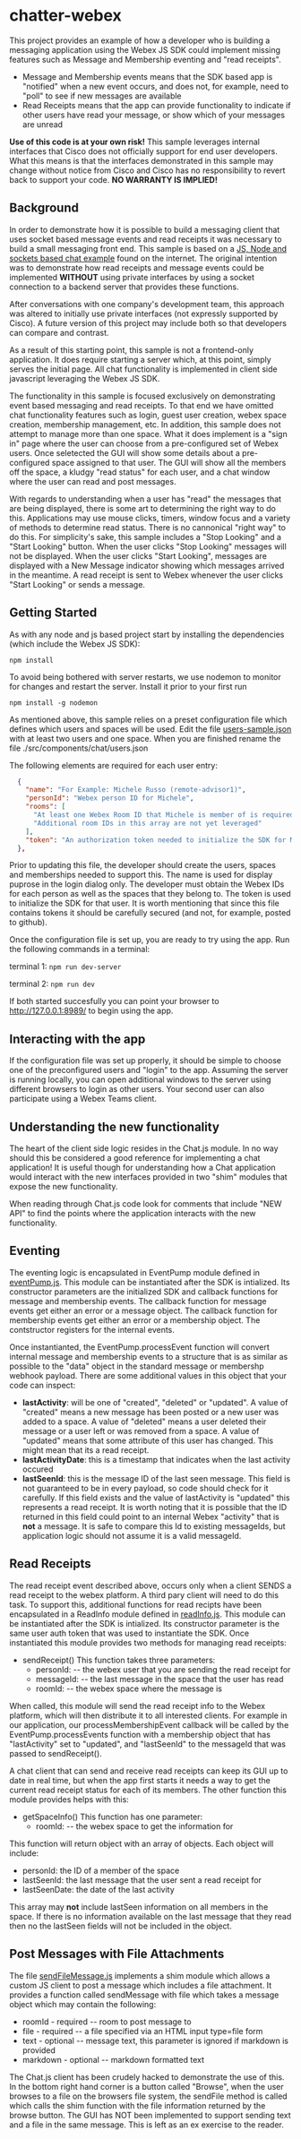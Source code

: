 # chatter-webex

This project provides an example of how a developer who is building a messaging application using the Webex JS SDK could implement missing features such as Message and Membership eventing and "read receipts". 
* Message and Membership events means that the SDK based app is "notified" when a new event occurs, and does not, for example, need to "poll" to see if new messages are available
* Read Receipts means that the app can provide functionality to indicate if other users have read your message, or show which of your messages are unread

**Use of this code is at your own risk!**  This sample leverages internal interfaces that Cisco does not officially support for end user developers.  What this means is that the interfaces demonstrated in this sample may change without notice from Cisco and Cisco has no responsibility to revert back to support your code.  **NO WARRANTY IS IMPLIED!**


## Background

In order to demonstrate how it is possible to build a messaging client that uses socket based message events and read receipts it was necessary to build a small messaging front end.   This sample is based on a [JS, Node and sockets based chat example](https://quantizd.com/build-chat-app-with-express-react-socket-io/) found on the internet.   The original intention was to demonstrate how read receipts and message events could be implemented **WITHOUT** using private interfaces by using a socket connection to a backend server that provides these functions.

After conversations with one company's development team, this approach was altered to initially use private interfaces (not expressly supported by Cisco).   A future version of this project may include both so that developers can compare and contrast.

As a result of this starting point, this sample is not a frontend-only application.  It does require starting a server which, at this point, simply serves the initial page.  All chat functionality is implemented in client side javascript leveraging the Webex JS SDK.

The functionality in this sample is focused exclusively on demonstrating event based messaging and read receipts.  To that end we have omitted chat functionality features such as login, guest user creation, webex space creation, membership management, etc.   In addition, this sample does not attempt to manage more than one space.   What it does implement is a "sign in" page where the user can choose from a pre-configured set of Webex users. Once seletected the GUI will show some details about a pre-configured space assigned to that user.  The GUI will show all the members off the space, a kludgy "read status" for each user, and a chat window where the user can read and post messages.

With regards to understanding when a user has "read" the messages that are being displayed, there is some art to determining the right way to do this.  Applications may use mouse clicks, timers, window focus and a variety of methods to determine read status.  There is no cannonical "right way" to do this.  For simplicity's sake, this sample includes a "Stop Looking" and a "Start Looking" button.  When the user clicks "Stop Looking" messages will not be displayed.  When the user clicks "Start Looking", messages are displayed with a New Message indicator showing which messages arrived in the meantime.  A read receipt is sent to Webex whenever the user clicks "Start Looking" or sends a message.

## Getting Started

As with any node and js based project start by installing the dependencies (which include the Webex JS SDK):

`npm install`

To avoid being bothered with server restarts, we use nodemon to monitor for changes and restart the server.  Install it prior to your first run

`npm install -g nodemon`

As mentioned above, this sample relies on a preset configuration file which defines which users and spaces will be used.  Edit the file [users-sample.json](.src/components/chat/users-sample.json) with at least two users and one space.  When you are finished rename the file ./src/components/chat/users.json

The following elements are required for each user entry:
```json
  {
    "name": "For Example: Michele Russo (remote-advisor1)", 
    "personId": "Webex person ID for Michele",
    "rooms": [
      "At least one Webex Room ID that Michele is member of is required",
      "Additional room IDs in this array are not yet leveraged"
    ],
    "token": "An authorization token needed to initialize the SDK for Michele"
  },
```
Prior to updating this file, the developer should create the users, spaces and memberships needed to support this. The name is used for display puprose in the login dialog only.  The developer must obtain the Webex IDs for each person as well as the spaces that they belong to. The token is used to initialize the SDK for that user.  It is worth mentioning that since this file contains tokens it should be carefully secured (and not, for example, posted to github).

Once the configuration file is set up, you are ready to try using the app.  Run the following commands in a terminal:

terminal 1: `npm run dev-server`

terminal 2: `npm run dev`

If both started succesfully you can point your browser to http://127.0.0.1:8989/ to begin using the app.

## Interacting with the app

If the configuration file was set up properly, it should be simple to choose one of the preconfigured users and "login" to the app.   Assuming the server is running locally, you can open additional windows to the server using different browsers to login as other users.  Your second user can also participate using a Webex Teams client.

## Understanding the new functionality

The heart of the client side logic resides in the Chat.js module.   In no way should this be considered a good reference for implementing a chat application!  It is useful though for understanding how a Chat application would interact with the new interfaces provided in two "shim" modules that expose the new functionality.

When reading through Chat.js code look for comments that include "NEW API" to find the points where the application interacts with the new functionality.

## Eventing

The eventing logic is encapsulated in EventPump module defined in [eventPump.js](src/components/chat/eventPump.js).  This module can be instantiated after the SDK is intialized.  Its constructor parameters are the initialized SDK and callback functions for message and membership events.  The callback function for message events get either an error or a message object. The callback function for membership events get either an error or a membership object.  The contstructor registers for the internal events. 

Once instantianted, the EventPump.processEvent function will convert internal message and membership events to a structure that is as similar as possible to the "data" object in the  standard message or membershp webhook payload.  There are some additional values in this object that your code can inspect:

* **lastActivity**: will be one of "created", "deleted" or "updated".  A value of "created" means a new message has been posted or a new user was added to a space.   A value of "deleted" means a user deleted their message or a user left or was removed from a space.   A value of "updated" means that some attribute of this user has changed.  This might mean that its a read receipt.
* **lastActivityDate**: this is a timestamp that indicates when the last activity occured
* **lastSeenId**: this is the message ID of the last seen message.   This field is not guaranteed to be in every payload, so code should check for it carefully.  If this field exists and the value of lastActivity is "updated" this represents a read receipt.  It is worth noting that it is possible that the ID returned in this field could point to an internal Webex "activity" that is **not** a message.   It is safe to compare this Id to existing messageIds, but application logic should not assume it is a valid messageId.

## Read Receipts

The read receipt event described above, occurs only when a client SENDS a read receipt to the webex platform.   A third pary client will need to do this task.  To support this, additional functions for read recipts have been encapsulated in a ReadInfo module defined in [readInfo.js](src/components/chat/readInfo.js).  This module can be instantiated after the SDK is intialized.  Its constructor parameter is the same user auth token that was used to instantiate the SDK.  Once instantiated this module provides two methods for managing read receipts:

* sendReceipt()  This function takes three parameters:
  * personId:  -- the webex user that you are sending the read receipt for
  * messageId: -- the last message in the space that the user has read
  * roomId: -- the webex space where the message is

When called, this module will send the read receipt info to the Webex platform, which will then distribute it to all interested clients.  For example in our application, our processMembershipEvent callback will be called by the EventPump.processEvents function with a membership object that has "lastActivity" set to "updated", and "lastSeenId" to the messageId that was passed to sendReceipt().

A chat client that can send and receive read receipts can keep its GUI up to date in real time, but when the app first starts it needs a way to get the current read receipt status for each of its members.   The other function this module provides helps with this:

* getSpaceInfo()  This function has one parameter:
  * roomId: -- the webex space to get the information for

This function will return object with an array of objects.  Each object will include:
* personId: the ID of a member of the space
* lastSeenId: the last message that the user sent a read receipt for
* lastSeenDate: the date of the last activity

This array may **not** include lastSeen information on all members in the space.   If there is no information available on the last message that they read then no the lastSeen fields will not be included in the object.

## Post Messages with File Attachments

The file [sendFileMessage.js](.src/components/chat/sendFileMessage.js) implements a shim module which allows a custom JS client to post a message which includes a file attachment.   It provides a function called sendMessage with file which takes a message object which may contain the following:
   *  roomId - required -- room to post message to
   *  file - required -- a file specified via an HTML input type=file form
   *  text - optional --  message text, this parameter is ignored if markdown is provided
   *  markdown - optional -- markdown formatted text

The Chat.js client has been crudely hacked to demonstrate the use of this.  In the bottom right hand corner is a button called "Browse", when the user browses to a file on the browsers file system, the sendFile method is called which calls the shim function with the file information returned by the browse button.  The GUI has NOT been implemented to support sending text and a file in the same message.  This is left as an ex exercise to the reader.

